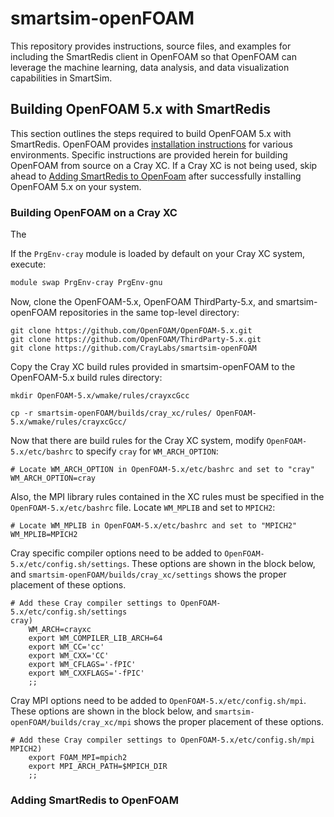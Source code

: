 # smartsim-openFOAM

This repository provides instructions, source files, and
examples for including the SmartRedis client in
OpenFOAM so that OpenFOAM can leverage the machine learning,
data analysis, and data visualization capabilities in SmartSim.

## Building OpenFOAM 5.x with SmartRedis

This section outlines the steps required to build OpenFOAM 5.x
with SmartRedis.  OpenFOAM provides
[installation instructions](https://develop.openfoam.com/Development/openfoam/-/blob/master/doc/Build.md)
for various environments.  Specific instructions
are provided herein for building OpenFOAM from source
on a Cray XC.  If a Cray XC is not being used,
skip ahead to [Adding SmartRedis to OpenFoam](#markdown-Adding-SmartRedis-to-OpenFOAM) after successfully
installing OpenFOAM 5.x on your system.

### Building OpenFOAM on a Cray XC

The

If the ``PrgEnv-cray`` module is loaded by default on your Cray XC system, execute:

``` bash
module swap PrgEnv-cray PrgEnv-gnu
```

Now, clone the OpenFOAM-5.x, OpenFOAM ThirdParty-5.x, and smartsim-openFOAM repositories in
the same top-level directory:

```
git clone https://github.com/OpenFOAM/OpenFOAM-5.x.git
git clone https://github.com/OpenFOAM/ThirdParty-5.x.git
git clone https://github.com/CrayLabs/smartsim-openFOAM
```

Copy the Cray XC build rules provided in smartsim-openFOAM to the
OpenFOAM-5.x build rules directory:

```
mkdir OpenFOAM-5.x/wmake/rules/crayxcGcc
```
```
cp -r smartsim-openFOAM/builds/cray_xc/rules/ OpenFOAM-5.x/wmake/rules/crayxcGcc/
```

Now that there are build rules for the Cray XC system, modify ``OpenFOAM-5.x/etc/bashrc`` to specify ``cray`` for ``WM_ARCH_OPTION``:

```
# Locate WM_ARCH_OPTION in OpenFOAM-5.x/etc/bashrc and set to "cray"
WM_ARCH_OPTION=cray
```

Also, the MPI library rules contained in the XC rules must be specified in the ``OpenFOAM-5.x/etc/bashrc`` file.  Locate ``WM_MPLIB`` and set to ``MPICH2``:

```
# Locate WM_MPLIB in OpenFOAM-5.x/etc/bashrc and set to "MPICH2"
WM_MPLIB=MPICH2
```

Cray specific compiler options need to be added to ``OpenFOAM-5.x/etc/config.sh/settings``. These options are shown in the block below, and ``smartsim-openFOAM/builds/cray_xc/settings`` shows the proper placement of these options.

```
# Add these Cray compiler settings to OpenFOAM-5.x/etc/config.sh/settings
cray)
    WM_ARCH=crayxc
    export WM_COMPILER_LIB_ARCH=64
    export WM_CC='cc'
    export WM_CXX='CC'
    export WM_CFLAGS='-fPIC'
    export WM_CXXFLAGS='-fPIC'
    ;;
```

Cray MPI options need to be added to ``OpenFOAM-5.x/etc/config.sh/mpi``. These options are shown in the block below, and ``smartsim-openFOAM/builds/cray_xc/mpi`` shows the proper placement of these options.

```
# Add these Cray compiler settings to OpenFOAM-5.x/etc/config.sh/mpi
MPICH2)
    export FOAM_MPI=mpich2
    export MPI_ARCH_PATH=$MPICH_DIR
    ;;
```

### Adding SmartRedis to OpenFOAM